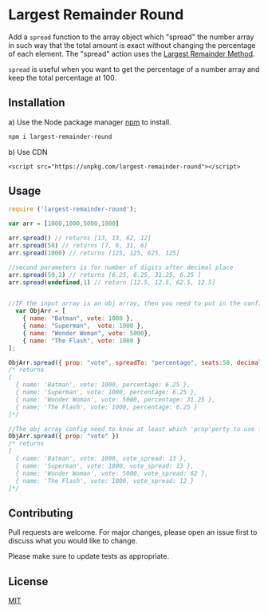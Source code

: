 # Largest Remainder Round
Add a `spread`  function to the array object which "spread" the number array in such way that the total amount is exact without changing the percentage of each element. The "spread" action uses the [Largest Remainder Method](https://en.wikipedia.org/wiki/Largest_remainder_method). 

`spread` is useful when you want to get the percentage of a number array and keep the total percentage at 100.


## Installation

a) Use the Node package manager [npm](https://www.npmjs.com/package/largest-remainder-round) to install.

```bash
npm i largest-remainder-round
```


b) Use CDN

`<script src="https://unpkg.com/largest-remainder-round"></script>`

## Usage

```javascript
require ('largest-remainder-round');

var arr = [1000,1000,5000,1000]

arr.spread() // returns [13, 13, 62, 12]
arr.spread(50) // returns [7, 6, 31, 6]
arr.spread(1000) // returns [125, 125, 625, 125]

//second parameters is for number of digits after decimal place
arr.spread(50,2) // returns [6.25, 6.25, 31.25, 6.25 ]
arr.spread(undefined,1) // return [12.5, 12.5, 62.5, 12.5]


//IF the input array is an obj array, then you need to put in the configurations
  var ObjArr = [
    { name: "Batman", vote: 1000 },
    { name: "Superman",  vote: 1000 },
    { name: "Wonder Woman", vote: 5000},
    { name: "The Flash", vote: 1000 }
];

ObjArr.spread({ prop: "vote", spreadTo: "percentage", seats:50, decimals:2 })
/* returns
[ 
  { name: 'Batman', vote: 1000, percentage: 6.25 },
  { name: 'Superman', vote: 1000, percentage: 6.25 },
  { name: 'Wonder Woman', vote: 5000, percentage: 31.25 },
  { name: 'The Flash', vote: 1000, percentage: 6.25 }
]*/

//The obj array config need to know at least which 'prop'perty to use for the calculation
ObjArr.spread({ prop: "vote" })
/* returns
[
  { name: 'Batman', vote: 1000, vote_spread: 13 },
  { name: 'Superman', vote: 1000, vote_spread: 13 },
  { name: 'Wonder Woman', vote: 5000, vote_spread: 62 },
  { name: 'The Flash', vote: 1000, vote_spread: 12 }
]*/

```

## Contributing
Pull requests are welcome. For major changes, please open an issue first to discuss what you would like to change.

Please make sure to update tests as appropriate.

## License
[MIT](https://choosealicense.com/licenses/mit/)
